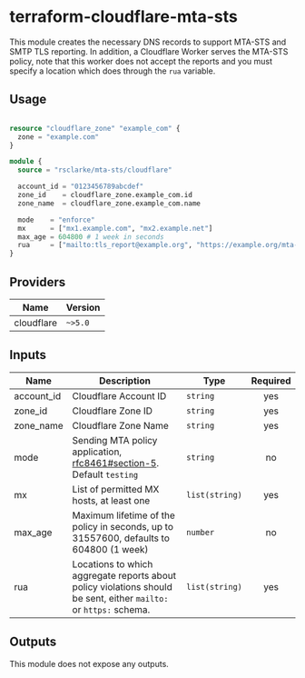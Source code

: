 # terraform-cloudflare-mta-sts

This module creates the necessary DNS records to support MTA-STS and SMTP TLS reporting.  In addition, a Cloudflare Worker serves the MTA-STS policy, note that this worker does not accept the reports and you must specify a location which does through the `rua` variable.

## Usage

```terraform

resource "cloudflare_zone" "example_com" {
  zone = "example.com"
}

module {
  source = "rsclarke/mta-sts/cloudflare"

  account_id = "0123456789abcdef"
  zone_id    = cloudflare_zone.example_com.id
  zone_name  = cloudflare_zone.example_com.name

  mode    = "enforce"
  mx      = ["mx1.example.com", "mx2.example.net"]
  max_age = 604800 # 1 week in seconds
  rua     = ["mailto:tls_report@example.org", "https://example.org/mta-sts/report"]
}
```

## Providers

| Name | Version |
|------|---------|
| cloudflare | `~>5.0` |

## Inputs

| Name | Description | Type | Required |
|------|-------------|------|:--------:|
| account_id | Cloudflare Account ID | `string` | yes |
| zone_id | Cloudflare Zone ID | `string` | yes |
| zone_name | Cloudflare Zone Name | `string` | yes |
| mode | Sending MTA policy application, [rfc8461#section-5](https://tools.ietf.org/html/rfc8461#section-5).  Default `testing` | `string` | no |
| mx | List of permitted MX hosts, at least one | `list(string)` | yes |
| max_age | Maximum lifetime of the policy in seconds, up to 31557600, defaults to 604800 (1 week) | `number` | no |
| rua | Locations to which aggregate reports about policy violations should be sent, either `mailto:` or `https:` schema. | `list(string)` | yes |

## Outputs

This module does not expose any outputs.
